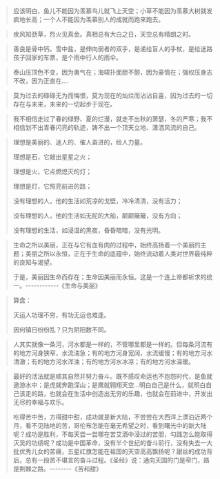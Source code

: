 > 应该明白，鱼儿不能因为羡慕鸟儿就飞上天空；小草不能因为羡慕大树就发疯地长高；一个人不能因为羡慕别人的成就而跑来跑去。



> 疾风知劲草，烈火见真金。真相总有大白之日，天空总有晴朗之时。

> 善良是骨中钙，雪中盐，是伸向弱者的双手，是递给盲人的手杖，是给迷路孩子回家的车票，是个雨中行人的雨伞。



>泰山压顶色不变，因为勇气在；海啸扑面胆不颤，因为豪情在；强权压身志不改，因为正直在....

> 莫为过去的碌碌无为而悔恨，莫为现在的灿烂而沾沾自喜，因为过去的一切存在与未来，未来的一切起步于现在。

> 我不相信走过了春的绿野、夏的烂漫，就走不出秋的萧瑟，冬的严寒；我不相信划不出青春闪亮的轨迹，铸不出一个顶天立地、潇洒风流的自己。

> 理想是美丽的、迷人的、催人奋进的，给人力量。
>
> 理想是石，它敲出星星之火；
>
> 理想是火，它点燃熄灭的灯；
>
> 理想是灯，它照亮前进的路；
>
> 没有理想的人，他的生活如荒凉的戈壁，冷冷清清，没有活力；
>
> 没有理想的人，他的生活如无舵的大船，颠颠簸簸，没有方向；
>
> 没有理想的生活，如浸湿的黑夜，昏昏暗暗，没有光明。

>生命之所以美丽，正在与它有血有肉的过程中，始终高扬着一个美丽的主题；美丽之所以永恒，正在于生命的底蕴中，始终流动着人类对世界最纯粹的良知与渴望。
>
>于是，美丽因生命而存在；生命因美丽而永恒。这是一个连上帝都祈求的统一。------------《生命与美丽》



> 算盘：
>
> 天运人功理不穷，有功无运也难逢。
>
> 因何镇日纷纷乱？只为阴阳数不同。





> 人其实就像一条河，河水都是一样的，不管哪里都是一样的。但每条河流有的地方河身狭窄，水流湍急；有的地方河身宽阔，水流缓慢；有的地方河水清澈；有的地方河水浑浊；有的地方河水冰凉；有的地方河水温暖。



> 最好的活法就是顺其自然并努力奋斗。既不感叹命运也不抱怨时代，是鱼就遨游水中；是虎就奔跑深山；是鹰就翱翔天空...明白自己是什么，就明白自己该走的路，也就会在生活中创造出无穷的乐趣，也就会在前进中，开发出无尽的幸福与欢乐。
>
> 吃得苦中苦，方得甜中甜，成功就是新大陆，不尝尝在大西洋上漂泊近两个月，看不见陆地的苦，哥伦布怎能在毫无希望之时，看到曙光中的新大陆呢？成功是胜利，不每天尝一尝哪在苦艾酒中浸过的苦胆，勾践怎么能取得灭吴的功绩呢？成功是中国革命，没有半个世纪的奋斗前行，没有失去一大批优秀儿女的苦痛，五星红旗怎能在祖国的天空高高飘扬呢？甜丝的成功背后，总有一段苦不堪言的奋斗过程。《圣经》说：通向天国的门是窄门，路是荆棘之路。--------《苦和甜》